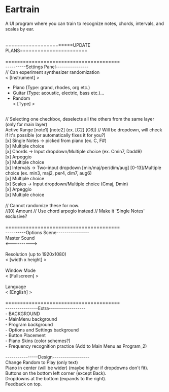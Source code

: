 # Eartrain<br />
A UI program where you can train to recognize notes, chords, intervals, and scales by ear.<br />
<br />
<br />
=======================UPDATE PLANS=======================<br />
<br />
=======================================<br />
----------Settings Panel----------------<br />
// Can experiment synthesizer randomization<br />
< [Instrument] ><br />
- Piano (Type: grand, rhodes, org etc.)<br />
- Guitar (Type: acoustic, electric, bass etc.)...<br />
- Random<br />
< [Type] ><br />
<br />
// Selecting one checkbox, deselects all the others from the same layer (only for main layer)<br />
Active Range [note1] [note2] (ex. [C2] [C6]) // Will be dropdown, will check if it's possible (or automatically fixes it for you?)<br />
[x] Single Notes -> picked from piano (ex. C, F#)<br />
	[x] Multiple choice<br />
[x] Chords -> Input dropdown/Multiple choice (ex. Cmin7, Dadd9)<br />
	[x] Arpeggio<br />
	[x] Multiple choice<br />
[x] Intervals -> Two-input dropdown [min/maj/per/dim/aug] [0-13]/Multiple choice (ex. min3, maj2, per4, dim7, aug6)<br />
	[x] Multiple choice<br />
[x] Scales -> Input dropdown/Multiple choice (Cmaj, Dmin)<br />
	[x] Arpeggio<br />
	[x] Multiple choice<br />
<br />
// Cannot randomize these for now.<br />
//[0] Amount // Use chord arpegio instead // Make it 'Single Notes' exclusive?<br />
<br />
=======================================<br />
----------Options Scene----------------<br />
Master Sound<br />
<----------><br />
<br />
Resolution (up to 1920x1080)<br />
< [width x height] ><br />
<br />
Window Mode<br />
< [Fullscreen] ><br />
<br />
Language<br />
< [English] ><br />
<br />
=======================================<br />
----------------Extra------------------<br />
- BACKGROUND<br />
	- MainMenu background<br />
	- Program background<br />
	- Options and Settings background<br />
- Button Placement<br />
- Piano Skins (color schemes?)<br />
- Frequency recognition practice (Add to Main Menu as Program_2)<br />
<br />
----------------Design------------------<br />
Change Random to Play (only text)<br />
Piano in center (will be wider) (maybe higher if dropdowns don't fit).<br />
Buttons on the bottom left corner (except Back).<br />
Dropdowns at the bottom (expands to the right).<br />
Feedback on top.<br />
<br />
